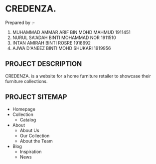 # CREDENZA.
Prepared by :-
1. MUHAMMAD AMMAR ARIF BIN MOHD MAHMUD  1911451
2. NURUL SA'ADAH BINTI MOHAMMAD NOR     1911510
3. INTAN AMIRAH BINTI ROSRE             1918692
4. AJWA D'ANEEZ BINTI MOHD SHUKARI      1919956

## PROJECT DESCRIPTION
CREDENZA. is a website for a home furniture retailer to showcase their furniture collections.

## PROJECT SITEMAP
* Homepage
* Collection 
  * Catalog
* About
  * About Us
  * Our Collection
  * About the Team
* Blog
  * Inspiration
  * News
